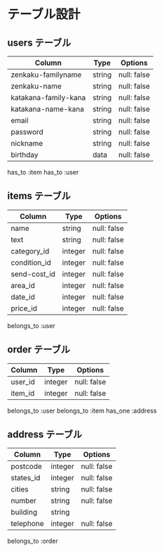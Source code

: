 # テーブル設計

## users テーブル

| Column   | Type   | Options     |
| -------- | ------ | ----------- |
| zenkaku-familyname     | string | null: false |
| zenkaku-name     | string | null: false |
| katakana-family-kana | string | null: false |
| katakana-name-kana | string | null: false |
| email    | string | null: false |
| password | string | null: false |
| nickname | string | null: false |
| birthday | data   | null: false |
has_to :item
has_to :user


## items テーブル

| Column         | Type        | Options                        |
| ------         | ----------  | ------------------------------ |
| name           | string      | null: false |
| text           | string      | null: false |
| category_id    | integer     | null: false |
| condition_id   |integer      | null: false |
| send-cost_id   | integer     | null: false |
| area_id        | integer     | null: false |
| date_id        | integer     | null: false |
| price_id       | integer     | null: false |
belongs_to :user

## order テーブル

| Column   | Type       | Options                        |
| -------  | ---------- | ------------------------------ |
| user_id  | integer    | null: false |
| item_id  | integer    | null: false |
belongs_to :user
belongs_to :item
has_one :address

## address テーブル

 | Column    | Type       | Options                       |
 | -------   | ---------- | ------------------------------ |
 | postcode  | integer    | null: false |
 | states_id | integer    | null: false |
 | cities    | string     | null: false |
 | number    | string     | null: false |
 | building  | string     |                                |
 | telephone | integer    | null: false |
 belongs_to :order